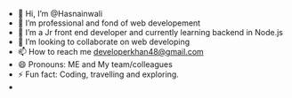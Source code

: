 - 👋 Hi, I’m @Hasnainwali
- 👀 I’m professional and fond of web developement
- 🌱 I’m a Jr front end developer and currently learning backend in Node.js
- 💞️ I’m looking to collaborate on web developing
- 📫 How to reach me developerkhan48@gmail.com
- 😄 Pronouns: ME and My team/colleagues
- ⚡ Fun fact: Coding, travelling and exploring.
- 

<!---
Hasnainwali/Hasnainwali is a ✨ special ✨ repository because its `README.md` (this file) appears on your GitHub profile.
You can click the Preview link to take a look at your changes.
--->
